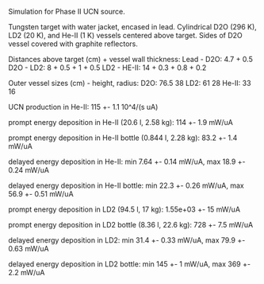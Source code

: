Simulation for Phase II UCN source.

Tungsten target with water jacket, encased in lead.
Cylindrical D2O (296 K), LD2 (20 K), and He-II (1 K) vessels centered above target.
Sides of D2O vessel covered with graphite reflectors.

Distances above target (cm) + vessel wall thickness:
Lead - D2O: 4.7 + 0.5
D2O - LD2: 8 + 0.5 + 1 + 0.5
LD2 - HE-II: 14 + 0.3 + 0.8 + 0.2

Outer vessel sizes (cm) - height, radius:
D2O: 76.5 38
LD2: 61 28
He-II: 33 16

UCN production in He-II:
115 +- 1.1 10^4/(s uA)

prompt energy deposition in He-II (20.6 l, 2.58 kg):
114 +- 1.9 mW/uA

prompt energy deposition in He-II bottle (0.844 l, 2.28 kg):
83.2 +- 1.4 mW/uA

delayed energy deposition in He-II:
min 7.64 +- 0.14 mW/uA, max 18.9 +- 0.24 mW/uA

delayed energy deposition in He-II bottle:
min 22.3 +- 0.26 mW/uA, max 56.9 +- 0.51 mW/uA

prompt energy deposition in LD2 (94.5 l, 17 kg):
1.55e+03 +- 15 mW/uA

prompt energy deposition in LD2 bottle (8.36 l, 22.6 kg):
728 +- 7.5 mW/uA

delayed energy deposition in LD2:
min 31.4 +- 0.33 mW/uA, max 79.9 +- 0.63 mW/uA

delayed energy deposition in LD2 bottle:
min 145 +- 1 mW/uA, max 369 +- 2.2 mW/uA

